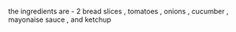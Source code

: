 the ingredients are - 
2 bread slices , tomatoes , onions , cucumber , mayonaise sauce , and ketchup 
